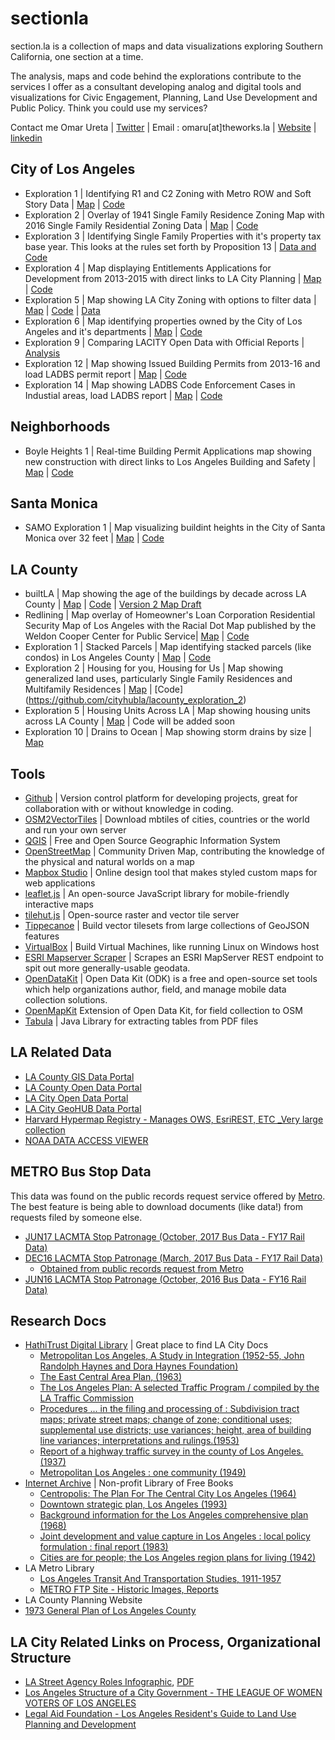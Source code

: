 # sectionla
section.la is a collection of maps and data visualizations exploring Southern California, one section at a time. 

The analysis, maps and code behind the explorations contribute to the services I offer as a consultant developing analog and digital tools and visualizations for Civic Engagement, Planning, Land Use Development and Public Policy. Think you could use my services?

Contact me Omar Ureta | [Twitter](https://twitter.com/theworksla) | Email : omaru[at]theworks.la | [Website](http://www.theworks.la/) | [linkedin](https://www.linkedin.com/in/omar-ureta-87195a55)

## City of Los Angeles
* Exploration 1 | Identifying R1 and C2 Zoning with Metro ROW and Soft Story Data | [Map](http://cityhubla.github.io/lacity_exploration_1) | [Code](https://github.com/cityhubla/lacity_exploration_1)
* Exploration 2 | Overlay of 1941 Single Family Residence Zoning Map with 2016 Single Family Residential Zoning Data | [Map](http://cityhubla.github.io/lacity_exploration_2/) | [Code](https://github.com/cityhubla/lacity_exploration_2)
* Exploration 3 | Identifying Single Family Properties with it's property tax base year. This looks at the rules set forth by Proposition 13 | [Data and Code](https://github.com/cityhubla/lacity_exploration_3)
* Exploration 4 | Map displaying Entitlements Applications for Development from 2013-2015 with direct links to LA City Planning | [Map](http://cityhubla.github.io/LA-City-Entitlements/) | [Code](https://github.com/cityhubla/LA-City-Entitlements)
* Exploration 5 | Map showing LA City Zoning with options to filter data | [Map](http://cityhubla.github.io/lacity_exploration_5/index_3.html) | [Code](https://github.com/cityhubla/lacity_exploration_5/) | [Data](https://t.co/YorkuQISjV)
* Exploration 6 | Map identifying properties owned by the City of Los Angeles and it's departments | [Map](http://cityhubla.github.io/lacityproperties/) | [Code](https://github.com/cityhubla/lacityproperties)
* Exploration 9 | Comparing LACITY Open Data with Official Reports | [Analysis](https://github.com/cityhubla/lacity_exploration_9)
* Exploration 12 | Map showing Issued Building Permits from 2013-16 and load LADBS permit report | [Map](https://cityhubla.github.io/lacity_exploration_12/#12.38/34.0644/-118.2724) | [Code](https://github.com/cityhubla/lacity_exploration_12)
* Exploration 14 | Map showing LADBS Code Enforcement Cases in Industial areas, load LADBS report | [Map](https://cityhubla.github.io/lacity_exploration_14/#13/34.0437/-118.2583) | [Code](https://github.com/cityhubla/lacity_exploration_14)

## Neighborhoods
* Boyle Heights 1 | Real-time Building Permit Applications map showing new construction with direct links to Los Angeles Building and Safety | [Map](http://cityhubla.github.io/bhmap/) | [Code](https://github.com/cityhubla/bhmap)
 
## Santa Monica
* SAMO Exploration 1 | Map visualizing buildint heights in the City of Santa Monica over 32 feet | [Map](https://cityhubla.github.io/samo_exploration_1/) | [Code](https://github.com/cityhubla/samo_exploration_1)

## LA County
* builtLA | Map showing the age of the buildings by decade across LA County | [Map](http://cityhubla.github.io/LA_Building_Age/) | [Code](https://github.com/cityhubla/LA_Building_Age) | [Version 2 Map Draft](http://cityhub.la/builtLA_v2/index.html)
* Redlining | Map overlay of Homeowner's Loan Corporation Residential Security Map of Los Angeles with the Racial Dot Map published by the Weldon Cooper Center for Public Service| [Map](http://cityhubla.github.io/holc_redlining/) | [Code](https://github.com/cityhubla/holc_redlining)
* Exploration 1 | Stacked Parcels | Map identifying stacked parcels (like condos) in Los Angeles County | [Map](http://cityhub.la/explorations/lacounty_1/index.html) | [Code](https://github.com/cityhubla/lacounty_exploration_1)
* Exploration 2 | Housing for you, Housing for Us | Map showing generalized land uses, particularly Single Family Residences and Multifamily Residences | [Map](https://cityhubla.github.io/lacounty_exploration_2/) | [Code] (https://github.com/cityhubla/lacounty_exploration_2)
* Exploration 5 | Housing Units Across LA | Map showing housing units across LA County | [Map](http://cityhub.la/explorations/lacounty_5/index.html) | Code will be added soon
* Exploration 10 | Drains to Ocean | Map showing storm drains by size | [Map](https://cityhubla.github.io/lacounty_exploration_10/)

## Tools
* [Github](http://www.github.com) | Version control platform for developing projects, great for collaboration with or without knowledge in coding. 
* [OSM2VectorTiles](http://osm2vectortiles.org/) | Download mbtiles of cities, countries or the world and run your own server
* [QGIS](http://qgis.com/) | Free and Open Source Geographic Information System
* [OpenStreetMap](http://www.openstreetmap.org/) | Community Driven Map, contributing the knowledge of the physical and natural worlds on a map
* [Mapbox Studio](https://www.mapbox.com/mapbox-studio/) | Online design tool that makes styled custom maps for web applications
* [leaflet.js](http://leafletjs.com/) | An open-source JavaScript library for mobile-friendly interactive maps
* [tilehut.js](https://github.com/b-g/tilehut) | Open-source raster and vector tile server
* [Tippecanoe](https://github.com/mapbox/tippecanoe) | Build vector tilesets from large collections of GeoJSON features
* [VirtualBox](https://www.virtualbox.org/wiki/VirtualBox) | Build Virtual Machines, like running Linux on Windows host
* [ESRI Mapserver Scraper](https://github.com/openaddresses/pyesridump) | Scrapes an ESRI MapServer REST endpoint to spit out more generally-usable geodata.
* [OpenDataKit](https://github.com/opendatakit/opendatakit) | Open Data Kit (ODK) is a free and open-source set tools which help organizations author, field, and manage mobile data collection solutions.
* [OpenMapKit](http://openmapkit.org/) Extension of Open Data Kit, for field collection to OSM
* [Tabula](https://github.com/tabulapdf/tabula-java) | Java Library for extracting tables from PDF files

## LA Related Data
* [LA County GIS Data Portal](https://egis3.lacounty.gov/dataportal/)
* [LA County Open Data Portal](https://data.lacounty.gov/)
* [LA City Open Data Portal](https://data.lacity.org/)
* [LA City GeoHUB Data Portal](http://geohub.lacity.org/)
* [Harvard Hypermap Registry - Manages OWS, EsriREST, ETC _Very large collection](http://hh.worldmap.harvard.edu/)
* [NOAA DATA ACCESS VIEWER](https://coast.noaa.gov/dataviewer/#/)

## METRO Bus Stop Data
This data was found on the public records request service offered by [Metro](https://records.metro.net/). The best feature is being able to download documents (like data!) from requests filed by someone else.

* [JUN17 LACMTA Stop Patronage (October, 2017 Bus Data - FY17 Rail Data)](https://tinyurl.com/LACMTA-201710-Stop-Patronage)
* [DEC16 LACMTA Stop Patronage (March, 2017 Bus Data - FY17 Rail Data)](http://tinyurl.com/LACMTA-201703-Stop-Patronage)
  * [Obtained from public records request from Metro](https://records.metro.net/requests/17-1571)
* [JUN16 LACMTA Stop Patronage (October, 2016 Bus Data - FY16 Rail Data)](https://fusiontables.googleusercontent.com/embedviz?q=select+col3+from+1NgD_z4WkYFZNUImrZsDAZMwg3mmDWHUZdPPi45TD&viz=MAP&h=false&lat=34.0477370567541&lng=-118.30271664843747&t=1&z=13&l=col3&y=2&tmplt=2&hml=TWO_COL_LAT_LNG)


## Research Docs
* [HathiTrust Digital Library](https://www.hathitrust.org/) | Great place to find LA City Docs
  * [Metropolitan Los Angeles, A Study in Integration (1952-55, John Randolph Haynes and Dora Haynes Foundation)](https://catalog.hathitrust.org/Record/001150641)
  * [The East Central Area Plan, (1963)](https://catalog.hathitrust.org/Record/000342257)
  * [The Los Angeles Plan: A selected Traffic Program / compiled by the LA Traffic Commission](https://catalog.hathitrust.org/Record/100337820)
  * [Procedures ... in the filing and processing of : Subdivision tract maps; private street maps; change of zone; conditional uses; supplemental use districts; use variances; height, area of building line variances; interpretations and rulings.(1953)](https://catalog.hathitrust.org/Record/000648625)
  * [Report of a highway traffic survey in the county of Los Angeles.(1937)](https://catalog.hathitrust.org/Record/001348998)
  * [Metropolitan Los Angeles : one community (1949)](https://catalog.hathitrust.org/Record/005888678)
* [Internet Archive](https://archive.org/) | Non-profit Library of Free Books
  * [Centropolis: The Plan For The Central City Los Angeles (1964)](https://archive.org/details/CentropolisThePlanForTheCentralCityLosAngeles)
  * [Downtown strategic plan, Los Angeles (1993)](https://archive.org/details/downtownstrategi00losa)
  * [Background information for the Los Angeles comprehensive plan (1968)](https://archive.org/details/cu31924024417341)
  * [Joint development and value capture in Los Angeles : local policy formulation : final report (1983)](https://archive.org/details/jointdevelopment00sout)
  * [Cities are for people; the Los Angeles region plans for living (1942)](https://archive.org/details/citiesareforpeop00scotrich)
* LA Metro Library
  * [Los Angeles Transit And Transportation Studies, 1911-1957](https://www.metro.net/about/library/archives/visions-studies/los-angeles-transit-and-transportation-studies/)
  * [METRO FTP Site - Historic Images, Reports](http://libraryarchives.metro.net/DPGTL/)
* LA County Planning Website
 *  [1973 General Plan of Los Angeles County](http://planning.lacounty.gov/assets/upl/project/sea_1973-study.pdf)
 
## LA City Related Links on Process, Organizational Structure
* [LA Street Agency Roles Infographic](http://164.67.121.27/files/Lewis_Center/images/Street%20Cross%20Section.jpg), [PDF](http://enterprisecommunity.org/sites/default/files/media-library/where-we-work/southern-california/TOD%20U/complete-streets-101-handout-la-street-agency-roles.pdf)
* [Los Angeles Structure of a City Government - THE LEAGUE OF WOMEN VOTERS OF LOS ANGELES](http://www.lwvlosangeles.org/files/Structure_of_a_City.pdf)
* [Legal Aid Foundation - Los Angeles Resident's Guide to Land Use Planning and Development](http://90032.org/eastern-lombardy/docs/land-use-planning-development-guide.pdf)

